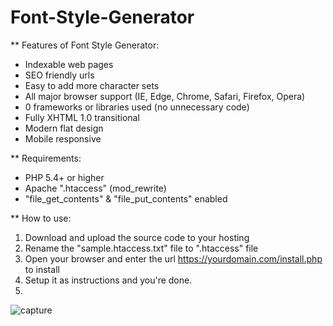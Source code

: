# Font-Style-Generator
** Features of Font Style Generator:
- Indexable web pages
- SEO friendly urls
- Easy to add more character sets
- All major browser support (IE, Edge, Chrome, Safari, Firefox, Opera)
- 0 frameworks or libraries used (no unnecessary code)
- Fully XHTML 1.0 transitional
- Modern flat design
- Mobile responsive

** Requirements:
- PHP 5.4+ or higher
- Apache ".htaccess" (mod_rewrite)
- "file_get_contents" & "file_put_contents" enabled

** How to use:
1. Download and upload the source code to your hosting
2. Rename the "sample.htaccess.txt" file to ".htaccess" file
3. Open your browser and enter the url https://yourdomain.com/install.php to install
4. Setup it as instructions and you're done.
5. 
![capture](https://user-images.githubusercontent.com/83116688/155357834-423ce233-58e5-48d3-abc9-e4caa0c05d92.png)
